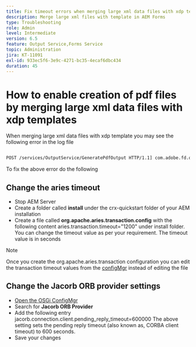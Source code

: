 ```yaml
---
title: Fix timeout errors when merging large xml data files with xdp template
description: Merge large xml files with template in AEM Forms
type: Troubleshooting
role: Admin
level: Intermediate
version: 6.5
feature: Output Service,Forms Service
topic: Administration
jira: KT-11091
exl-id: 933ec5f6-3e9c-4271-bc35-4ecaf6dbc434
duration: 45
---
```

# How to enable creation of pdf files by merging large xml data files with xdp templates

When merging large xml data files with xdp template you may see the following error in the log file

``` txt

POST /services/OutputService/GeneratePdfOutput HTTP/1.1] com.adobe.fd.output.internal.exception.OutputServiceException AEM_OUT_001_003:Unexpected Exception: client timeout reached org.omg.CORBA.TIMEOUT: client timeout reached
```

To fix the above error do the following

## Change the aries timeout

* Stop AEM Server
* Create a folder called **install** under the crx-quickstart folder of your AEM installation
* Create a file called **org.apache.aries.transaction.config** with the following content
aries.transaction.timeout="1200"
 under install folder. You can change the timeout value as per your requirement. The timeout value is in seconds

 >[!NOTE]
 > Once you create the org.apache.aries.transaction configuration you can edit the transaction timeout values from the [configMgr](http://localhost:4502/system/console/configMgr) instead of editing the file


## Change the Jacorb ORB provider settings

* [Open the OSGi ConfigMgr](http://localhost:4502/system/console/configMgr)
* Search for **Jacorb ORB Provider**
* Add the following entry 
jacorb.connection.client.pending_reply_timeout=600000
The above setting sets the pending reply timeout (also known as, CORBA client timeout) to 600 seconds.
* Save your changes
